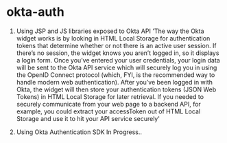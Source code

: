 # okta-auth

1. Using JSP and JS libraries exposed to Okta API
  'The way the Okta widget works is by looking in HTML Local Storage for authentication tokens that determine whether or not there is an active user session. If there’s    no session, the widget knows you aren’t logged in, so it displays a login form.
  Once you’ve entered your user credentials, your login data will be sent to the Okta API service which will securely log you in using the OpenID Connect protocol         (which, FYI, is the recommended way to handle modern web authentication).
  After you’ve been logged in with Okta, the widget will then store your authentication tokens (JSON Web Tokens) in HTML Local Storage for later retrieval.
  If you needed to securely communicate from your web page to a backend API, for example, you could extract your accessToken out of HTML Local Storage and use it to hit
  your API service securely'

2. Using Okta Authentication SDK
   In Progress..
